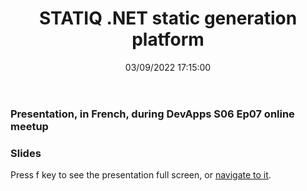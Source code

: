 ﻿---
title: 'STATIQ .NET static generation platform'
permalink: /2022/03/09/STATIQ-dotnet-static-generation-platform/
date: 03/09/2022 17:15:00
tags: [.NET, Build, STATIQ]
excerpt: Presentation, in French, during DevApps S06 Ep07 online meetup
slides: https://laurentkempe.com/presentations/Statiq%20.NET%20static%20generation%20platform/#/
---
### Presentation, in French, during DevApps S06 Ep07 online meetup

<?# Plyr video=7wFa5c0IVuc start=315 /?>

### Slides

Press f key to see the presentation full screen, or [navigate to it](https://laurentkempe.com/presentations/Statiq%20.NET%20static%20generation%20platform/#/).

<?# Reveal Src=https://laurentkempe.com/presentations/Statiq%20.NET%20static%20generation%20platform/#/ /?>

